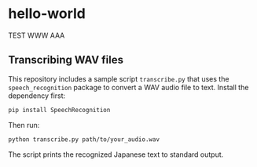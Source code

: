 # hello-world

TEST
WWW
AAA

## Transcribing WAV files

This repository includes a sample script `transcribe.py` that uses the `speech_recognition` package to convert a WAV audio file to text. Install the dependency first:

```bash
pip install SpeechRecognition
```

Then run:

```bash
python transcribe.py path/to/your_audio.wav
```

The script prints the recognized Japanese text to standard output.
